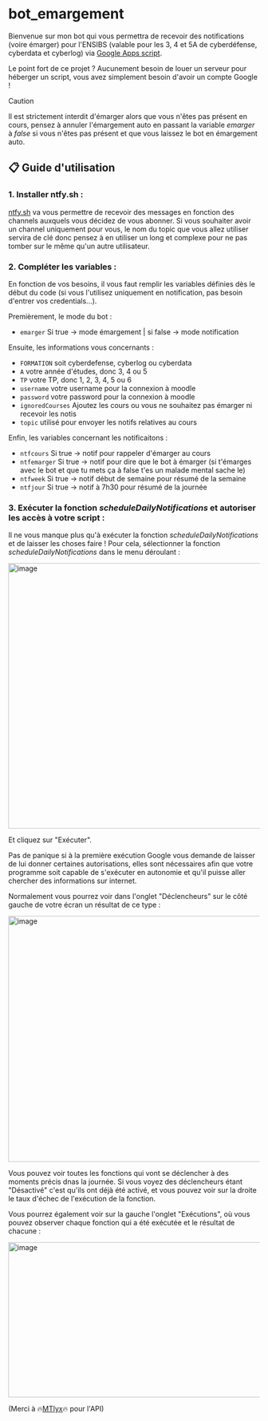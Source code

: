 # bot_emargement
Bienvenue sur mon bot qui vous permettra de recevoir des notifications (voire émarger) pour l'ENSIBS (valable pour les 3, 4 et 5A de cyberdéfense, cyberdata et cyberlog) via [Google Apps script](https://developers.google.com/apps-script).

Le point fort de ce projet ? Aucunement besoin de louer un serveur pour héberger un script, vous avez simplement besoin d'avoir un compte Google !

> [!CAUTION]
> Il est strictement interdit d'émarger alors que vous n'êtes pas présent en cours, pensez à annuler l'émargement auto en passant la variable _emarger_ à *false* si vous n'êtes pas présent et que vous laissez le bot en émargement auto.

## 📋 Guide d'utilisation

### 1. Installer ntfy.sh :

[ntfy.sh](https://ntfy.sh/) va vous permettre de recevoir des messages en fonction des channels auxquels vous décidez de vous abonner. Si vous souhaiter avoir un channel uniquement pour vous, le nom du topic que vous allez utiliser servira de clé donc pensez à en utiliser un long et complexe pour ne pas tomber sur le même qu'un autre utilisateur.

### 2. Compléter les variables :

En fonction de vos besoins, il vous faut remplir les variables définies dès le début du code (si vous l'utilisez uniquement en notification, pas besoin d'entrer vos credentials...).

Premièrement, le mode du bot :
- `emarger` Si true -> mode émargement | si false -> mode notification

Ensuite, les informations vous concernants :
- `FORMATION` soit cyberdefense, cyberlog ou cyberdata
- `A` votre année d'études, donc 3, 4 ou 5
- `TP` votre TP, donc 1, 2, 3, 4, 5 ou 6
- `username` votre username pour la connexion à moodle
- `password` votre password pour la connexion à moodle
- `ignoredCourses` Ajoutez les cours ou vous ne souhaitez pas émarger ni recevoir les notis
- `topic` utilisé pour envoyer les notifs relatives au cours

Enfin, les variables concernant les notificaitons :
- `ntfcours` Si true -> notif pour rappeler d'émarger au cours
- `ntfemarger` Si true -> notif pour dire que le bot à émarger (si t'émarges avec le bot et que tu mets ça à false t'es un malade mental sache le)
- `ntfweek` Si true -> notif début de semaine pour résumé de la semaine 
- `ntfjour` Si true -> notif à 7h30 pour résumé de la journée

### 3. Exécuter la fonction _scheduleDailyNotifications_ et autoriser les accès à votre script :

Il ne vous manque plus qu'à exécuter la fonction _scheduleDailyNotifications_ et de laisser les choses faire ! Pour cela, sélectionner la fonction _scheduleDailyNotifications_ dans le menu déroulant : 

<img width="1160" height="532" alt="image" src="https://github.com/user-attachments/assets/d2de86fc-d0e3-42fa-8c1c-ee7d2734b0b7" />


Et cliquez sur "Exécuter".

Pas de panique si à la première exécution Google vous demande de laisser de lui donner certaines autorisations, elles sont nécessaires afin que votre programme soit capable de s'exécuter en autonomie et qu'il puisse aller chercher des informations sur internet.

Normalement vous pourrez voir dans l'onglet "Déclencheurs" sur le côté gauche de votre écran un résultat de ce type :

<img width="1737" height="493" alt="image" src="https://github.com/user-attachments/assets/9b6e4d2e-63d3-4850-93f0-8d8000207db1" />

Vous pouvez voir toutes les fonctions qui vont se déclencher à des moments précis dnas la journée. Si vous voyez des déclencheurs étant "Désactivé" c'est qu'ils ont déjà été activé, et vous pouvez voir sur la droite le taux d'échec de l'exécution de la fonction.

Vous pourrez également voir sur la gauche l'onglet "Exécutions", où vous pouvez observer chaque fonction qui a été exécutée et le résultat de chacune :

<img width="1652" height="311" alt="image" src="https://github.com/user-attachments/assets/54578721-1c66-4cc5-a048-64cacd9a08bb" />



(Merci à 🔥[MTlyx](https://github.com/MTlyx)🔥 pour l'API)

